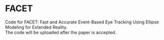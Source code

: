 # FACET
Code for FACET: Fast and Accurate Event-Based Eye Tracking Using Ellipse Modeling for Extended Reality.  
The code will be uploaded after the paper is accepted.
